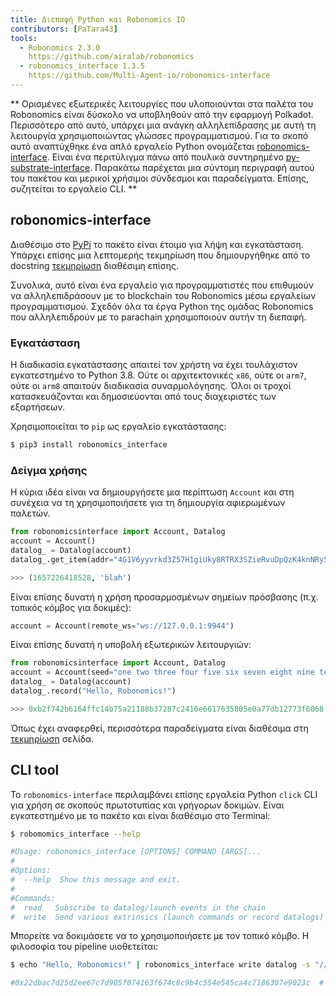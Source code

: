 ```yaml
---
title: Διεπαφή Python και Robonomics IO
contributors: [PaTara43]
tools:   
  - Robonomics 2.3.0
    https://github.com/airalab/robonomics
  - robonomics_interface 1.3.5
    https://github.com/Multi-Agent-io/robonomics-interface
---
```


** Ορισμένες εξωτερικές λειτουργίες που υλοποιούνται στα παλέτα του Robonomics είναι δύσκολο να υποβληθούν από την εφαρμογή Polkadot. Περισσότερο από αυτό, υπάρχει 
μια ανάγκη αλληλεπίδρασης με αυτή τη λειτουργία χρησιμοποιώντας γλώσσες προγραμματισμού. Για το σκοπό αυτό αναπτύχθηκε ένα απλό εργαλείο Python
ονομάζεται [robonomics-interface](https://github.com/Multi-Agent-io/robonomics-interface). Είναι ένα περιτύλιγμα πάνω από πουλικά συντηρημένο
[py-substrate-interface](https://github.com/polkascan/py-substrate-interface). Παρακάτω παρέχεται μια σύντομη περιγραφή αυτού του πακέτου
και μερικοί χρήσιμοι σύνδεσμοι και παραδείγματα. Επίσης, συζητείται το εργαλείο CLI. **

## robonomics-interface

Διαθέσιμο στο [PyPi](https://pypi.org/project/robonomics-interface/) το πακέτο είναι έτοιμο για λήψη και εγκατάσταση.
Υπάρχει επίσης μια λεπτομερής τεκμηρίωση που δημιουργήθηκε από το docstring [τεκμηρίωση](https://multi-agent-io.github.io/robonomics-interface/) διαθέσιμη επίσης.

Συνολικά, αυτό είναι ένα εργαλείο για προγραμματιστές που επιθυμούν να αλληλεπιδράσουν με το blockchain του Robonomics μέσω εργαλείων προγραμματισμού. Σχεδόν 
όλα τα έργα Python της ομάδας Robonomics που αλληλεπιδρούν με το parachain χρησιμοποιούν αυτήν τη διεπαφή.

### Εγκατάσταση

Η διαδικασία εγκατάστασης απαιτεί τον χρήστη να έχει τουλάχιστον εγκατεστημένο το Python 3.8. Ούτε οι αρχιτεκτονικές `x86`, ούτε οι `arm7`, ούτε οι `arm8`
απαιτούν διαδικασία συναρμολόγησης. Όλοι οι τροχοί κατασκευάζονται και δημοσιεύονται από τους διαχειριστές των εξαρτήσεων.

Χρησιμοποιείται το `pip` ως εργαλείο εγκατάστασης:

```bash
$ pip3 install robonomics_interface
```

### Δείγμα χρήσης

Η κύρια ιδέα είναι να δημιουργήσετε μια περίπτωση `Account` και στη συνέχεια να τη χρησιμοποιήσετε για τη δημιουργία αφιερωμένων παλετών.


```python
from robonomicsinterface import Account, Datalog
account = Account()
datalog_ = Datalog(account)
datalog_.get_item(addr="4G1V6yyvrkd3Z57H1giUky8RTRX3SZieRvuDpQzK4knNRy5R",index=2)

>>> (1657226418528, 'blah')
```

<robo-wiki-note type="note" title="Local node">

  Είναι επίσης δυνατή η χρήση προσαρμοσμένων σημείων πρόσβασης (π.χ. τοπικός κόμβος για δοκιμές):

  ```python
  account = Account(remote_ws="ws://127.0.0.1:9944")
  ```

</robo-wiki-note>

Είναι επίσης δυνατή η υποβολή εξωτερικών λειτουργιών:

```python
from robonomicsinterface import Account, Datalog
account = Account(seed="one two three four five six seven eight nine ten eleven twelve")
datalog_ = Datalog(account)
datalog_.record("Hello, Robonomics!")

>>> 0xb2f742b6164ffc14b75a21188b37287c2416e6617635805e0a77db12773f6068  # this is an extrinsic hash
```

<robo-wiki-note type="note" title="Docs">

  Όπως έχει αναφερθεί, περισσότερα παραδείγματα είναι διαθέσιμα στη [τεκμηρίωση](https://multi-agent-io.github.io/robonomics-interface/) σελίδα.

</robo-wiki-note>

## CLI tool

Το `robonomics-interface` περιλαμβάνει επίσης εργαλεία Python `click` CLI για χρήση σε σκοπούς πρωτοτυπίας και γρήγορων δοκιμών. Είναι εγκατεστημένο
με το πακέτο και είναι διαθέσιμο στο Terminal:

```bash
$ robomomics_interface --help

#Usage: robonomics_interface [OPTIONS] COMMAND [ARGS]...
#
#Options:
#  --help  Show this message and exit.
#
#Commands:
#  read   Subscribe to datalog/launch events in the chain
#  write  Send various extrinsics (launch commands or record datalogs)
```

Μπορείτε να δοκιμάσετε να το χρησιμοποιήσετε με τον τοπικό κόμβο. Η φιλοσοφία του pipeline υιοθετείται:

```bash
$ echo "Hello, Robonomics!" | robonomics_interface write datalog -s "//Alice" --remote_ws "ws://127.0.0.1:9944"

#0x22dbac7d25d2ee67c7d985f074163f674c8c9b4c554e545ca4c7186307e9023c  # this is an extrinsic hash
```